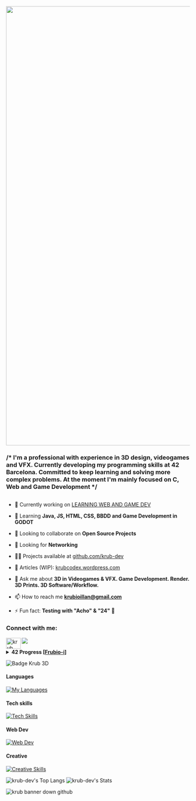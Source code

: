 <h1 align="center">
  <img src="https://iili.io/2U3Hvp4.png" alt="header krub" width="1200" height="auto" style="align: bottom;"> 
</h1>


<h3 align="left">/* I'm a professional with experience in 3D design, videogames and VFX. Currently developing my programming skills at 42 Barcelona. Committed to keep learning and solving more complex problems. At the moment I'm mainly focused on C, Web and Game Development */</h3>

<p align="left"> <a href="https://twitter.com/" target="blank"><img src="https://img.shields.io/twitter/follow/?logo=twitter&style=for-the-badge" alt="" /></a> </p>

- 🔭 Currently working on [LEARNING WEB AND GAME DEV](https://www.github.com/krub-dev)

- 🌱 Learning **Java, JS, HTML, CSS, BBDD and Game Development in GODOT**

- 👯 Looking to collaborate on **Open Source Projects**

- 🤝 Looking for **Networking**

- 👨‍💻 Projects available at [github.com/krub-dev](https://github.com/krub-dev?tab=repositories)

- 📝 Articles (WIP): [krubcodex.wordpress.com](https://krubcodex.wordpress.com)

- 💬 Ask me about **3D in Videogames & VFX. Game Development. Render. 3D Prints. 3D Software/Workflow.**

- 📫 How to reach me **krubioillan@gmail.com**

- ⚡ Fun fact: **Testing with "Acho" & "24"** 🍋


<h3 align="left">Connect with me:</h3>

<a href="https://linkedin.com/in/krub" target="blank"><img align="left" src="https://raw.githubusercontent.com/rahuldkjain/github-profile-readme-generator/master/src/images/icons/Social/linked-in-alt.svg" alt="krub" height="30" width="40" /></a>
<p align="left">
</p>

![](https://komarev.com/ghpvc/?username=krub-dev&color=yellow&base=200&style=for-the-badge)
<details> <summary><strong>42 Progress [<a href="https://profile.intra.42.fr/users/frubio-i">Frubio-i</a>]</strong></summary>

| Rank | Milestone 0 |
|-----:|-----------|
|   125/100| LIBFT |

| Rank | Milestone 1 |
|-----:|-----------|
|   100/100| PRINTF |
|   100/100| BORN2BEROOT |
|   125/100| GET_NEXT_LINE |

| Rank | Milestone 2 |
|-----:|-----------|
|    84/100| PUSH_SWAP |
|   100/100| EXAM RANK 02 |
|   125/100| MINITALK |
|   110/100| SO_LONG |

<h3>
  <img src="https://iili.io/39i9Tb9.png" alt="freeze 42 krub" width="75" height="auto" style="align: bottom;">
</h3>

[![frubio-i's 42 stats](https://badge.mediaplus.ma/kettlebells/frubio-i?1337Badge=off&UM6P=off)](https://profile.intra.42.fr/users/frubio-i)

</details>

![Badge Krub 3D](https://media3.giphy.com/media/v1.Y2lkPTc5MGI3NjExaHAwcDhvcmJ0empuYjdyNWJsaWwwa3F2ejJrY3VxMnJnc2J4eTJreiZlcD12MV9pbnRlcm5hbF9naWZfYnlfaWQmY3Q9Zw/UG9D48EnnHHMYYHZvJ/giphy.gif)

#### Languages

[![My Languages](https://skillicons.dev/icons?i=c,java)](https://github.com/krub-dev#lenguages)

#### Tech skills

[![Tech Skills](https://skillicons.dev/icons?i=vim,vscode,idea,bash,linux,ubuntu,git,github,md)](https://github.com/krub-dev#tech-skills)

#### Web Dev

[![Web Dev](https://skillicons.dev/icons?i=html,css,js)](https://github.com/krub-dev#web-dev)

#### Creative

[![Creative Skills](https://skillicons.dev/icons?i=unity,unreal,godot,blender,ps,pr,ae,ai)](https://github.com/krub-dev#creative)


![krub-dev's Top Langs](https://github-readme-stats.vercel.app/api/top-langs/?username=krub-dev&theme=gruvbox&hide=javascript,html)
![krub-dev's Stats](https://github-readme-stats.vercel.app/api?username=krub-dev&theme=gruvbox&show_icons=true&hide_border=false&count_private=true)

<picture>
 <source media="(prefers-color-scheme: dark)" srcset="https://iili.io/2nAdfku.png">
 <source media="(prefers-color-scheme: light)" srcset="https://iili.io/2nAdfku.png">
 <img alt="krub banner down github" src="https://iili.io/2nAdfku.png">
</picture>

